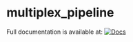 # multiplex_pipeline

Full documentation is available at:  [![Docs](https://img.shields.io/badge/docs-online-blue)](https://stallaertlab.github.io/multiplex_pipeline/)